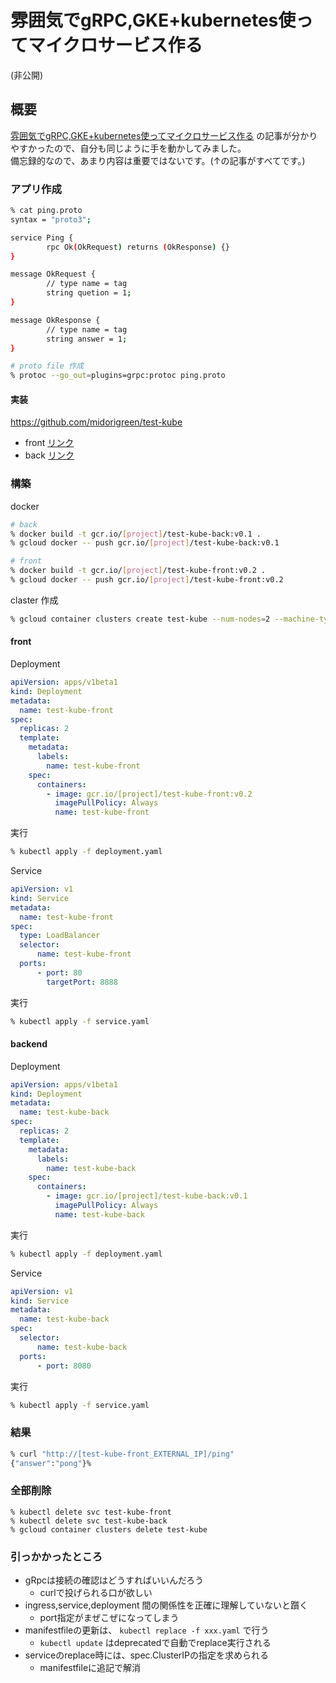 # 雰囲気でgRPC,GKE+kubernetes使ってマイクロサービス作る
(非公開)

## 概要
[雰囲気でgRPC,GKE+kubernetes使ってマイクロサービス作る](http://gong023.hatenablog.com/entry/2017/09/21/174819) の記事が分かりやすかったので、自分も同じように手を動かしてみました。  
備忘録的なので、あまり内容は重要ではないです。(↑の記事がすべてです。)

### アプリ作成
```sh
% cat ping.proto
syntax = "proto3";

service Ping {
        rpc Ok(OkRequest) returns (OkResponse) {}
}

message OkRequest {
        // type name = tag
        string quetion = 1;
}

message OkResponse {
        // type name = tag
        string answer = 1;
}

# proto file 作成
% protoc --go_out=plugins=grpc:protoc ping.proto
```
#### 実装
https://github.com/midorigreen/test-kube

- front [リンク](https://github.com/midorigreen/test-kube/blob/master/front/main.go)
- back [リンク](https://github.com/midorigreen/test-kube/blob/master/back/main.go)


### 構築
docker
```sh
# back
% docker build -t gcr.io/[project]/test-kube-back:v0.1 .
% gcloud docker -- push gcr.io/[project]/test-kube-back:v0.1

# front
% docker build -t gcr.io/[project]/test-kube-front:v0.2 .
% gcloud docker -- push gcr.io/[project]/test-kube-front:v0.2
```

claster 作成
```sh
% gcloud container clusters create test-kube --num-nodes=2 --machine-type=g1-small
```

#### front
Deployment
```yaml
apiVersion: apps/v1beta1
kind: Deployment
metadata:
  name: test-kube-front
spec:
  replicas: 2
  template:
    metadata:
      labels:
        name: test-kube-front
    spec:
      containers:
        - image: gcr.io/[project]/test-kube-front:v0.2
          imagePullPolicy: Always
          name: test-kube-front
```

実行
```sh
% kubectl apply -f deployment.yaml
```

Service
```yaml
apiVersion: v1
kind: Service
metadata:
  name: test-kube-front
spec:
  type: LoadBalancer
  selector:
      name: test-kube-front
  ports:
      - port: 80
        targetPort: 8888
```

実行
```sh
% kubectl apply -f service.yaml
```

#### backend
Deployment
```yaml
apiVersion: apps/v1beta1
kind: Deployment
metadata:
  name: test-kube-back
spec:
  replicas: 2
  template:
    metadata:
      labels:
        name: test-kube-back
    spec:
      containers:
        - image: gcr.io/[project]/test-kube-back:v0.1
          imagePullPolicy: Always
          name: test-kube-back
```

実行
```sh
% kubectl apply -f deployment.yaml
```

Service
```yaml
apiVersion: v1
kind: Service
metadata:
  name: test-kube-back
spec:
  selector:
      name: test-kube-back
  ports:
      - port: 8080
```

実行
```sh
% kubectl apply -f service.yaml
```

### 結果
```sh
% curl "http://[test-kube-front_EXTERNAL_IP]/ping"
{"answer":"pong"}%
```

### 全部削除
```
% kubectl delete svc test-kube-front
% kubectl delete svc test-kube-back
% gcloud container clusters delete test-kube
```

### 引っかかったところ
- gRpcは接続の確認はどうすればいいんだろう
  - curlで投げられる口が欲しい
- ingress,service,deployment 間の関係性を正確に理解していないと躓く
  - port指定がまぜこぜになってしまう
- manifestfileの更新は、 `kubectl replace -f xxx.yaml` で行う
  - `kubectl update` はdeprecatedで自動でreplace実行される
- serviceのreplace時には、spec.ClusterIPの指定を求められる
  - manifestfileに追記で解消
